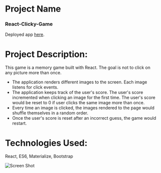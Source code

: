 # Project Name

### React-Clicky-Game

Deployed app  [here](https:///).

# Project Description:

This game is a memory game built with React. The goal is not to click on any picture more than once. 

* The application renders different images to the screen. Each image listens for click events.
* The application keeps track of the user's score. The user's score incremented when clicking an image for the first time. The user's score would be reset to 0 if user clicks the same image more than once.
* Every time an image is clicked, the images rendered to the page would shuffle themselves in a random order.
* Once the user's score is reset after an incorrect guess, the game would restart.

# Technologies Used: 

React, ES6, Materialize, Bootstrap


![Screen Shot](public/assets/images/city.png)